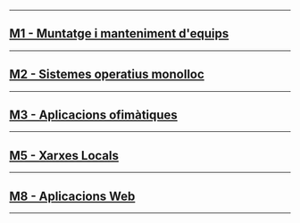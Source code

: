---------------------------------------------
## [M1 - Muntatge i manteniment d'equips](M1)
---------------------------------------------
## [M2 - Sistemes operatius monolloc](M2)
---------------------------------------------
## [M3 - Aplicacions ofimàtiques](M3)
---------------------------------------------
## [M5 - Xarxes Locals](M5)
---------------------------------------------
## [M8 - Aplicacions Web](M8)
---------------------------------------------
